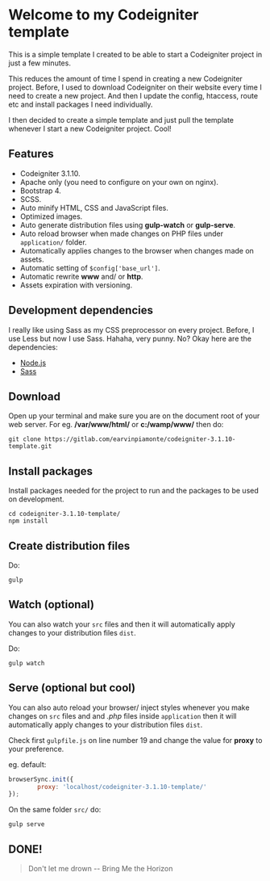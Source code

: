# Welcome to my Codeigniter template

This is a simple template I created to be able to start a Codeigniter project in just a few minutes.

This reduces the amount of time I spend in creating a new Codeigniter project. Before, I used to download Codeigniter on their website every time I need to create a new project. And then I update the config, htaccess, route etc and install packages I need individually.

I then decided to create a simple template and just pull the template whenever I start a new Codeigniter project. Cool!

## Features
- Codeigniter 3.1.10.
- Apache only (you need to configure on your own on nginx).
- Bootstrap 4.
- SCSS.
- Auto minify HTML, CSS and JavaScript files.
- Optimized images.
- Auto generate distribution files using **gulp-watch** or **gulp-serve**.
- Auto reload browser when made changes on PHP files under `application/` folder.
- Automatically applies changes to the browser when changes made on assets.
- Automatic setting of `$config['base_url']`.
- Automatic rewrite **www** and/ or **http**.
- Assets expiration with versioning.

## Development dependencies
I really like using Sass as my CSS preprocessor on every project. Before, I use Less but now I use Sass. Hahaha, very punny. No? Okay here are the dependencies:
- [Node.js](https://nodejs.org/en/)
- [Sass](http://sass-lang.com/install)

## Download
Open up your terminal and make sure you are on the document root of your web server. For eg. **/var/www/html/** or **c:/wamp/www/** then do:
```
git clone https://gitlab.com/earvinpiamonte/codeigniter-3.1.10-template.git
```

## Install packages

Install packages needed for the project to run and the packages to be used on development.

```
cd codeigniter-3.1.10-template/
npm install
```

## Create distribution files

Do:

```
gulp
```

## Watch (optional)

You can also watch your `src` files and then it will automatically apply changes to your distribution files `dist`.

Do:

```
gulp watch
```

## Serve (optional but cool)

You can also auto reload your browser/ inject styles whenever you make changes on  `src` files and and *.php* files inside `application` then it will automatically apply changes to your distribution files `dist`.

Check first `gulpfile.js` on line number 19 and change the value for **proxy** to your preference.

eg. default:
```javascript
browserSync.init({
        proxy: 'localhost/codeigniter-3.1.10-template/'
});
```

On the same folder `src/` do:

```
gulp serve
```

## DONE!
> Don't let me drown
> -- Bring Me the Horizon
